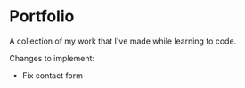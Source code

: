 # Portfolio
A collection of my work that I've made while learning to code.

Changes to implement:
* Fix contact form
